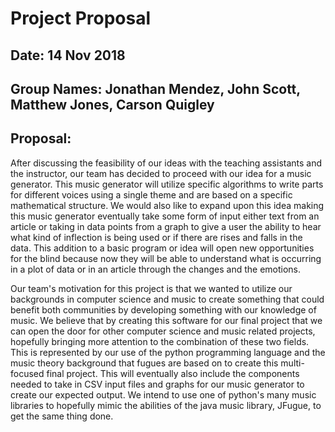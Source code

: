 # Project Proposal

## Date: 14 Nov 2018
## Group Names: Jonathan Mendez, John Scott, Matthew Jones, Carson Quigley

## Proposal:

After discussing the feasibility of our ideas with the teaching assistants and
the instructor, our team has decided to proceed with our idea for a music
generator. This music generator will utilize specific algorithms to write parts for different voices using a single theme and are based on a specific mathematical
structure. We would also like to expand upon this idea making this music generator
eventually take some form of input either text from an article or taking in data
points from a graph to give a user the ability to hear what kind of inflection
is being used or if there are rises and falls in the data. This addition to a
basic program or idea will open new opportunities for the blind because now they
will be able to understand what is occurring in a plot of data or in an article
through the changes and the emotions.

Our team's motivation for this project is that we wanted to utilize our backgrounds
in computer science and music to create something that could benefit both communities by developing something with our knowledge of music. We believe that by creating
this software for our final project that we can open the door for other computer science and music related projects, hopefully bringing more attention to the combination of these two fields. This is represented by our use of the python programming language and the music theory background that fugues are based on to create this multi-focused final project. This will eventually also include the components needed to take in CSV input files and graphs for our music generator to create our expected output. We intend to use one of python's many music libraries
to hopefully mimic the abilities of the java music library, JFugue, to get the same thing done.
